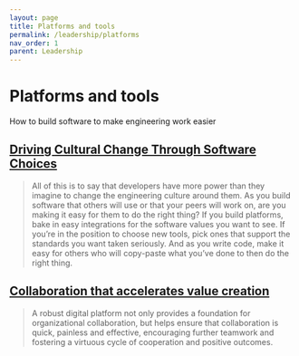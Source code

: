 ```yaml
---
layout: page
title: Platforms and tools
permalink: /leadership/platforms
nav_order: 1
parent: Leadership
---
```


# Platforms and tools

How to build software to make engineering work easier

## [Driving Cultural Change Through Software Choices](https://skamille.medium.com/driving-cultural-change-through-software-choices-bf69d2db6539)

> All of this is to say that developers have more power than they imagine to change the engineering culture around them. As you build software that others will use or that your peers will work on, are you making it easy for them to do the right thing? If you build platforms, bake in easy integrations for the software values you want to see. If you’re in the position to choose new tools, pick ones that support the standards you want taken seriously. And as you write code, make it easy for others who will copy-paste what you’ve done to then do the right thing.

## [Collaboration that accelerates value creation](https://www.thoughtworks.com/perspectives/edition7-collaboration-article-organizations)

> A robust digital platform not only provides a foundation for organizational collaboration, but helps ensure that collaboration is quick, painless and effective, encouraging further teamwork and fostering a virtuous cycle of cooperation and positive outcomes.

